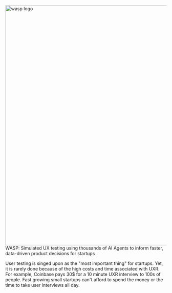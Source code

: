 <img width="751" alt="wasp logo" src="https://github.com/user-attachments/assets/c2119bad-3ca1-4f5e-9818-eba25e5df02a" />
WASP: Simulated UX testing using thousands of AI Agents to inform faster, data-driven product decisions for startups

User testing is singed upon as the "most important thing" for startups. Yet, it is rarely done because of the high costs and time associated with UXR. For example, Coinbase pays 30$ for a 10 minute UXR interview to 100s of people. Fast growing small startups can't afford to spend the money or the time to take user interviews all day.
